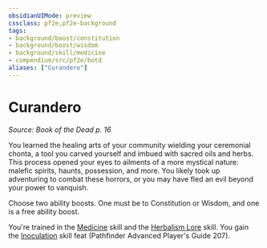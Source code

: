 ```yaml
---
obsidianUIMode: preview
cssclass: pf2e,pf2e-background
tags:
- background/boost/constitution
- background/boost/wisdom
- background/skill/medicine
- compendium/src/pf2e/botd
aliases: ["Curandero"]
---
```

# Curandero
*Source: Book of the Dead p. 16*  

You learned the healing arts of your community wielding your ceremonial chonta, a tool you carved yourself and imbued with sacred oils and herbs. This process opened your eyes to ailments of a more mystical nature: malefic spirits, haunts, possession, and more. You likely took up adventuring to combat these horrors, or you may have fled an evil beyond your power to vanquish.

Choose two ability boosts. One must be to Constitution or Wisdom, and one is a free ability boost.

You're trained in the [Medicine](/compendium/skills.md#Medicine) skill and the [Herbalism Lore](/compendium/skills.md#Lore) skill. You gain the [Inoculation](/compendium/feats/inoculation-apg.md) skill feat (Pathfinder Advanced Player's Guide 207).